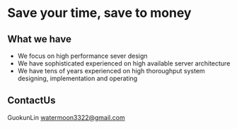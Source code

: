 # Save your time, save to money

## What we have
* We focus on high performance sever design
* We have sophisticated experienced on high available server architecture
* We have tens of years experienced on high thoroughput system designing, implementation and operating

## ContactUs
GuokunLin watermoon3322@gmail.com
